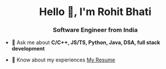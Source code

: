 <h1 align="center">Hello 👋, I'm Rohit Bhati</h1>
<h3 align="center">Software Engineer from India</h3>

- 💬 Ask me about **C/C++, JS/TS, Python, Java, DSA, full stack development**

- 📄 Know about my experiences [My Resume](https://bit.ly/39Yelrh)
